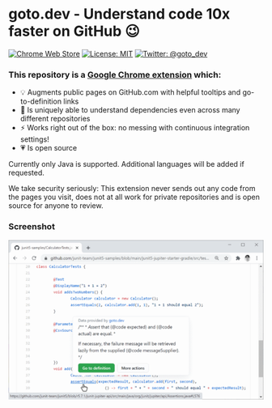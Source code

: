# goto.dev - Understand code 10x faster on GitHub 😉

[![Chrome Web Store](https://img.shields.io/chrome-web-store/v/mdcamhfkgghpkikjmenaehohapnkegja)](https://chrome.google.com/webstore/detail/gotodev/mdcamhfkgghpkikjmenaehohapnkegja)
[![License: MIT](https://img.shields.io/github/license/gotodev/gotodev-chrome)](./LICENSE)
[![Twitter: @goto_dev](https://img.shields.io/twitter/follow/goto_dev)](https://twitter.com/goto_dev)

### This repository is a [Google Chrome extension](https://chrome.google.com/webstore/detail/gotodev/mdcamhfkgghpkikjmenaehohapnkegja) which:
* 💡 Augments public pages on GitHub.com with helpful tooltips and go-to-definition links
* 💪 Is uniquely able to understand dependencies even across many different repositories
* ⚡ Works right out of the box: no messing with continuous integration settings!
* 💗 Is open source

Currently only Java is supported. Additional languages will be added if requested.

We take security seriously: This extension never sends out any code from the pages you visit, does not at all work for private repositories and is open source for anyone to review.

### Screenshot
![goto.dev tooltip screenshot](screenshot.png)
